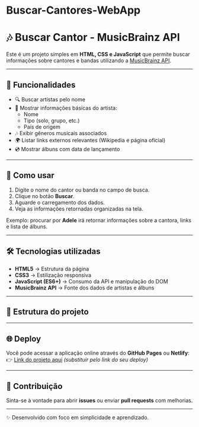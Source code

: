 # Buscar-Cantores-WebApp

# 🎶 Buscar Cantor - MusicBrainz API

Este é um projeto simples em **HTML, CSS e JavaScript** que permite buscar informações sobre cantores e bandas utilizando a [MusicBrainz API](https://musicbrainz.org/).  

---

## 📌 Funcionalidades
- 🔍 Buscar artistas pelo nome  
- 🎤 Mostrar informações básicas do artista:  
  - Nome  
  - Tipo (solo, grupo, etc.)  
  - País de origem  
- 🎶 Exibir gêneros musicais associados  
- 🌍 Listar links externos relevantes (Wikipedia e página oficial)  
- 💿 Mostrar álbuns com data de lançamento  

---

## 🚀 Como usar
1. Digite o nome do cantor ou banda no campo de busca.  
2. Clique no botão **Buscar**.  
3. Aguarde o carregamento dos dados.  
4. Veja as informações retornadas organizadas na tela.  

Exemplo: procurar por **Adele** irá retornar informações sobre a cantora, links e lista de álbuns.  

---

## 🛠️ Tecnologias utilizadas
- **HTML5** → Estrutura da página  
- **CSS3** → Estilização responsiva  
- **JavaScript (ES6+)** → Consumo da API e manipulação do DOM  
- **MusicBrainz API** → Fonte dos dados de artistas e álbuns  

---

## 📂 Estrutura do projeto

---

## 🌐 Deploy
Você pode acessar a aplicação online através do **GitHub Pages** ou **Netlify**:  
👉 [Link do projeto aqui](#) *(substituir pelo link do seu deploy)*  

---

## 🤝 Contribuição
Sinta-se à vontade para abrir **issues** ou enviar **pull requests** com melhorias.  

---

✨ Desenvolvido com foco em simplicidade e aprendizado.  
